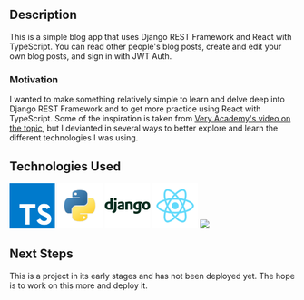 ## Description
This is a simple blog app that uses Django REST Framework and React with TypeScript. You can read other people's blog posts, create and edit your own blog posts, and sign in with JWT Auth. 

### Motivation
I wanted to make something relatively simple to learn and delve deep into Django REST Framework and to get more practice using React with TypeScript. Some of the inspiration is taken from [Very Academy's video on the topic](https://www.youtube.com/watch?v=AfYfvjP1hK8), but I devianted in several ways to better explore and learn the different technologies I was using.

## Technologies Used
<span><img height="80" src="https://raw.githubusercontent.com/github/explore/80688e429a7d4ef2fca1e82350fe8e3517d3494d/topics/typescript/typescript.png"></span>
<span><img height="80" src="https://raw.githubusercontent.com/github/explore/80688e429a7d4ef2fca1e82350fe8e3517d3494d/topics/python/python.png"></span>
<span><img height="80" src="https://raw.githubusercontent.com/github/explore/80688e429a7d4ef2fca1e82350fe8e3517d3494d/topics/django/django.png"></span>
<span><img height="80" src="https://raw.githubusercontent.com/github/explore/80688e429a7d4ef2fca1e82350fe8e3517d3494d/topics/react/react.png"></span>
<span><img height="80" src="https://www.django-rest-framework.org/img/logo.png"></span>

## Next Steps
This is a project in its early stages and has not been deployed yet. The hope is to work on this more and deploy it. 